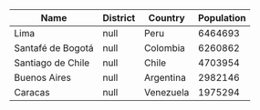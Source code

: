 | Name| District | Country | Population | 
| --- | --- | --- | --- |
| Lima | null | Peru | 6464693 |
| Santafé de Bogotá | null | Colombia | 6260862 |
| Santiago de Chile | null | Chile | 4703954 |
| Buenos Aires | null | Argentina | 2982146 |
| Caracas | null | Venezuela | 1975294 |
